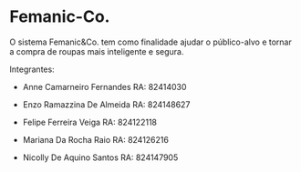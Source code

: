 # Femanic-Co.
O sistema Femanic&Co. tem como finalidade ajudar o público-alvo e tornar a compra de roupas mais inteligente e segura.

Integrantes:

- Anne Camarneiro Fernandes
RA: 82414030

- Enzo Ramazzina De Almeida
RA: 824148627

- Felipe Ferreira Veiga
RA: 824122118

- Mariana Da Rocha Raio
RA: 824126216

- Nicolly De Aquino Santos
RA: 824147905
